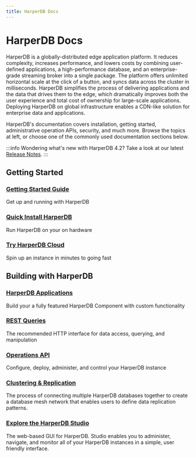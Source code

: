 ```yaml
---
title: HarperDB Docs
---
```


# HarperDB Docs

HarperDB is a globally-distributed edge application platform. It reduces complexity, increases performance, and lowers costs by combining user-defined applications, a high-performance database, and an enterprise-grade streaming broker into a single package. The platform offers unlimited horizontal scale at the click of a button, and syncs data across the cluster in milliseconds. HarperDB simplifies the process of delivering applications and the data that drives them to the edge, which dramatically improves both the user experience and total cost of ownership for large-scale applications. Deploying HarperDB on global infrastructure enables a CDN-like solution for enterprise data and applications.

HarperDB's documentation covers installation, getting started, administrative operation APIs, security, and much more. Browse the topics at left, or choose one of the commonly used documentation sections below.

:::info
Wondering what's new with HarperDB 4.2? Take a look at our latest [Release Notes](/release-notes/v4-tucker/4.2.0).
:::

## Getting Started

<div style={{display: 'grid', gridTemplateColumns: 'repeat(auto-fit, minmax(250px, 1fr))', gap: '1rem', margin: '2rem 0'}}>
  <div style={{border: '1px solid #e0e0e0', borderRadius: '8px', padding: '1.5rem', transition: 'box-shadow 0.2s'}}>
    <h3 style={{marginTop: '0'}}>
      <a href="./4.2/getting-started" style={{textDecoration: 'none', color: 'inherit'}}>
        Getting Started Guide
      </a>
    </h3>
    <p style={{marginBottom: '0', color: '#666'}}>
      Get up and running with HarperDB
    </p>
  </div>
  <div style={{border: '1px solid #e0e0e0', borderRadius: '8px', padding: '1.5rem', transition: 'box-shadow 0.2s'}}>
    <h3 style={{marginTop: '0'}}>
      <a href="./4.2/deployments/install-harperdb/" style={{textDecoration: 'none', color: 'inherit'}}>
        Quick Install HarperDB
      </a>
    </h3>
    <p style={{marginBottom: '0', color: '#666'}}>
      Run HarperDB on your on hardware
    </p>
  </div>
  <div style={{border: '1px solid #e0e0e0', borderRadius: '8px', padding: '1.5rem', transition: 'box-shadow 0.2s'}}>
    <h3 style={{marginTop: '0'}}>
      <a href="./4.2/deployments/harperdb-cloud/" style={{textDecoration: 'none', color: 'inherit'}}>
        Try HarperDB Cloud
      </a>
    </h3>
    <p style={{marginBottom: '0', color: '#666'}}>
      Spin up an instance in minutes to going fast
    </p>
  </div>
</div>

## Building with HarperDB

<div style={{display: 'grid', gridTemplateColumns: 'repeat(auto-fit, minmax(250px, 1fr))', gap: '1rem', margin: '2rem 0'}}>
  <div style={{border: '1px solid #e0e0e0', borderRadius: '8px', padding: '1.5rem', transition: 'box-shadow 0.2s'}}>
    <h3 style={{marginTop: '0'}}>
      <a href="./4.2/developers/applications/" style={{textDecoration: 'none', color: 'inherit'}}>
        HarperDB Applications
      </a>
    </h3>
    <p style={{marginBottom: '0', color: '#666'}}>
      Build your a fully featured HarperDB Component with custom functionality
    </p>
  </div>
  <div style={{border: '1px solid #e0e0e0', borderRadius: '8px', padding: '1.5rem', transition: 'box-shadow 0.2s'}}>
    <h3 style={{marginTop: '0'}}>
      <a href="./4.2/developers/rest" style={{textDecoration: 'none', color: 'inherit'}}>
        REST Queries
      </a>
    </h3>
    <p style={{marginBottom: '0', color: '#666'}}>
      The recommended HTTP interface for data access, querying, and manipulation
    </p>
  </div>
  <div style={{border: '1px solid #e0e0e0', borderRadius: '8px', padding: '1.5rem', transition: 'box-shadow 0.2s'}}>
    <h3 style={{marginTop: '0'}}>
      <a href="./4.2/developers/operations-api/" style={{textDecoration: 'none', color: 'inherit'}}>
        Operations API
      </a>
    </h3>
    <p style={{marginBottom: '0', color: '#666'}}>
      Configure, deploy, administer, and control your HarperDB instance
    </p>
  </div>
</div>

<div style={{display: 'grid', gridTemplateColumns: 'repeat(auto-fit, minmax(250px, 1fr))', gap: '1rem', margin: '2rem 0'}}>
  <div style={{border: '1px solid #e0e0e0', borderRadius: '8px', padding: '1.5rem', transition: 'box-shadow 0.2s'}}>
    <h3 style={{marginTop: '0'}}>
      <a href="./4.2/developers/clustering/" style={{textDecoration: 'none', color: 'inherit'}}>
        Clustering &#x26; Replication
      </a>
    </h3>
    <p style={{marginBottom: '0', color: '#666'}}>
      The process of connecting multiple HarperDB databases together to create a database mesh network that enables users to define data replication patterns.
    </p>
  </div>
  <div style={{border: '1px solid #e0e0e0', borderRadius: '8px', padding: '1.5rem', transition: 'box-shadow 0.2s'}}>
    <h3 style={{marginTop: '0'}}>
      <a href="./4.2/administration/harperdb-studio/" style={{textDecoration: 'none', color: 'inherit'}}>
        Explore the HarperDB Studio
      </a>
    </h3>
    <p style={{marginBottom: '0', color: '#666'}}>
      The web-based GUI for HarperDB. Studio enables you to administer, navigate, and monitor all of your HarperDB instances in a simple, user friendly interface.
    </p>
  </div>
</div>
